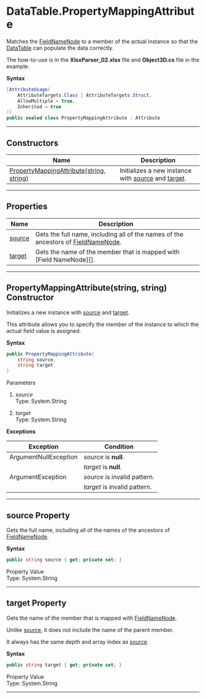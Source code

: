 # DataTable.PropertyMappingAttribute

Matches the [FieldNameNode][] to a member of the actual instance so that the [DataTable][] can populate the data correctly.

The how-to-use is in the **XlsxParser_02.xlsx** file and **Object3D.cs** file in the example.

**Syntax**

```csharp
[AttributeUsage(
    AttributeTargets.Class | AttributeTargets.Struct,
    AllowMultiple = true,
    Inherited = true
)]
public sealed class PropertyMappingAttribute : Attribute
```

* * *
## Constructors

Name | Description
---- | -----------
[PropertyMappingAttribute(string, string)](#00) | Initializes a new instance with [source][] and [target][].

* * *
## Properties

Name | Description
---- | -----------
[source](#01) | Gets the full name, including all of the names of the ancestors of [FieldNameNode][].
[target](#02) | Gets the name of the member that is mapped with [Field NameNode][].


<a name="00"><hr></a>
## PropertyMappingAttribute(string, string) Constructor

Initializes a new instance with [source][] and [target][].

This attribute allows you to specify the member of the instance to which the actual field value is assigned.

**Syntax**

```csharp
public PropertyMappingAttribute(
    string source,
    string target
)
```

Parameters

1. *source*<br>
    Type: System.String

1. *target*<br>
    Type: System.String    


**Exceptions**

Exception | Condition
--------- | ---------
ArgumentNullException | *source* is **null**.
&nbsp;                | *target* is **null**.
ArgumentException     | *source* is invalid pattern.
&nbsp;                | *target* is invalid pattern.


<a name="01"><hr></a>
## source Property

Gets the full name, including all of the names of the ancestors of [FieldNameNode][].

**Syntax**

```csharp
public string source { get; private set; }
```

Property Value<br>
Type: System.String

<a name="02"><hr></a>
## target Property

Gets the name of the member that is mapped with [FieldNameNode][].

Unlike [source][], it does not include the name of the parent member.

It always has the same depth and array index as [source][].

**Syntax**

```csharp
public string target { get; private set; }
```

Property Value<br>
Type: System.String

* * *

[source]: #01
[target]: #02

[DataTable]:     ./DataTable.html
[FieldNameNode]: ./DataTableSchema.FieldNameNode.html
[Field]:         ./DataTableSchema.Field.html
